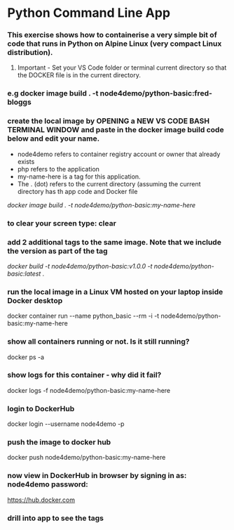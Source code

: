 # Python Command Line App
### This exercise shows how to containerise a very simple bit of code that runs in Python on Alpine Linux (very compact Linux distribution). 

1. Important - Set your VS Code folder or terminal current directory so that the DOCKER file is in the current directory.
### e.g docker image build . -t node4demo/python-basic:fred-bloggs 

### create the local image by OPENING a NEW VS CODE BASH TERMINAL WINDOW and paste in the docker image build code below and edit your name. 
- node4demo refers to container registry account or owner that already exists
- php refers to the application 
- my-name-here is a tag for this application. 
- The . (dot) refers to the current directory (assuming the current directory has th app code and Docker file

*docker image build . -t node4demo/python-basic:my-name-here*

### to clear your screen type:     clear 

### add 2 additional tags to the same image. Note that we include the version as part of the tag
*docker build -t node4demo/python-basic:v1.0.0 -t node4demo/python-basic:latest .*

### run the local image in a Linux VM hosted on your laptop inside Docker desktop
docker container run --name python_basic --rm -i -t node4demo/python-basic:my-name-here

### show all containers running or not. Is it still running?
docker ps -a

### show logs for this container - why did it fail?
docker logs -f node4demo/python-basic:my-name-here

### login to DockerHub
docker login --username node4demo -p <password>

### push the image to docker hub
docker push node4demo/python-basic:my-name-here

### now view in DockerHub in browser by signing in as: node4demo  password: <password>
https://hub.docker.com

### drill into app to see the tags